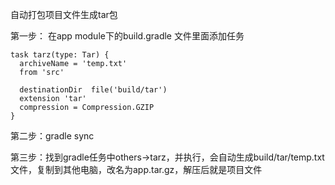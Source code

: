 自动打包项目文件生成tar包

第一步：
  在app module下的build.gradle 文件里面添加任务
  
  ```
  task tarz(type: Tar) {
    archiveName = 'temp.txt'
    from 'src'

    destinationDir  file('build/tar')
    extension 'tar'
    compression = Compression.GZIP
}
```

第二步：gradle sync

第三步：找到gradle任务中others->tarz，并执行，会自动生成build/tar/temp.txt文件，复制到其他电脑，改名为app.tar.gz，解压后就是项目文件



